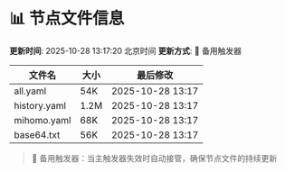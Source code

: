 # 📊 节点文件信息

**更新时间**: 2025-10-28 13:17:20 北京时间
**更新方式**: 🔄 备用触发器

| 文件名 | 大小 | 最后修改 |
|--------|------|----------|
| all.yaml | 54K | 2025-10-28 13:17 |
| history.yaml | 1.2M | 2025-10-28 13:17 |
| mihomo.yaml | 68K | 2025-10-28 13:17 |
| base64.txt | 56K | 2025-10-28 13:17 |

> 🔄 备用触发器：当主触发器失效时自动接管，确保节点文件的持续更新
